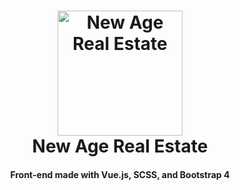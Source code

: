 <h1 align="center">
    <a href="https://reecerose.com/projects/NewAgeRealEstate">
        <img src="https://static.reecerose.com/images/projects/NewAgeRealEstate/header.png" title="New Age Real Estate" alt="New Age Real Estate"  width="200">
    </a>
    <br>
    New Age Real Estate
    <br>
</h1>

<h4 align="center">
    Front-end made with Vue.js, SCSS, and Bootstrap 4
</h4>
